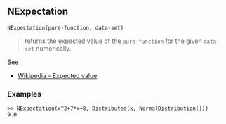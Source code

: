 ## NExpectation

```
NExpectation(pure-function, data-set)
```

> returns the expected value of the `pure-function` for the given `data-set` numerically. 
   

See
* [Wikipedia - Expected value](https://en.wikipedia.org/wiki/Expected_value)

### Examples

```
>> NExpectation(x^2+7*x+8, Distributed(x, NormalDistribution()))
9.0
```
